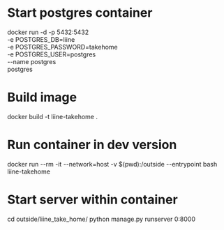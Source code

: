 # Start postgres container
docker run -d -p 5432:5432 \
            -e POSTGRES_DB=liine \
            -e POSTGRES_PASSWORD=takehome \
            -e POSTGRES_USER=postgres \
            --name postgres \
            postgres

# Build image
docker build -t liine-takehome .

# Run container in dev version
docker run --rm -it --network=host -v $(pwd):/outside --entrypoint bash liine-takehome

# Start server within container
cd outside/liine_take_home/
python manage.py runserver 0:8000

